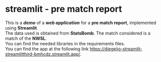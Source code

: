 # streamlit - pre match report
This is a ***demo*** of a ***web application*** for a **pre match report**, implemented using **Streamlit**. <br>
The data used is obtained from **StatsBomb**. The match considered is a match of the **NWSL**. <br>
You can find the needed libraries in the requirements files. <br>
You can find the app at the following link https://diegeijo-streamlit-streamlitthird-bmhcdz.streamlit.app/.
